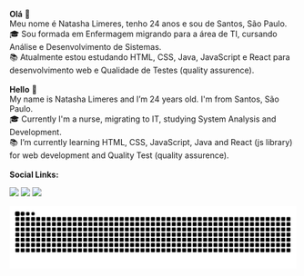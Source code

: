 <b>Olá</b> 👋 <br>
Meu nome é Natasha Limeres, tenho 24 anos e sou de Santos, São Paulo.<br>
🎓 Sou formada em Enfermagem migrando para a área de TI, cursando Análise e Desenvolvimento de Sistemas.<br>
📚 Atualmente estou estudando HTML, CSS, Java, JavaScript e React para desenvolvimento web e Qualidade de Testes (quality assurence). 
<br>
<br>
<b>Hello</b> 👋 <br>
My name is Natasha Limeres and I’m 24 years old. I'm from Santos, São Paulo.<br>
🎓 Currently I'm a nurse, migrating to IT, studying System Analysis and Development.<br>
📚 I’m currently learning HTML, CSS, JavaScript, Java and React (js library) for web development and Quality Test (quality assurence).
<br>
<br>
<b>Social Links:</b>
<div>
  <a href="https://instagram.com/natashalimeres" target="_blank"><img src="https://img.shields.io/badge/-Instagram-%23E4405F?style=for-the-badge&logo=instagram&logoColor=white" target="_blank"></a>
  <a href = "mailto:natashaslimeres@gmail.com"><img src="https://img.shields.io/badge/-Gmail-%23333?style=for-the-badge&logo=gmail&logoColor=white" target="_blank"></a>
  <a href="https://www.linkedin.com/in/natasha-limeres-1b0a97232/" target="_blank"><img src="https://img.shields.io/badge/-LinkedIn-%230077B5?style=for-the-badge&logo=linkedin&logoColor=white" target="_blank"></a> 
</div>

 
![Snake animation](https://github.com/NatashaLimeres/NatashaLimeres/blob/output/github-contribution-grid-snake.svg)


